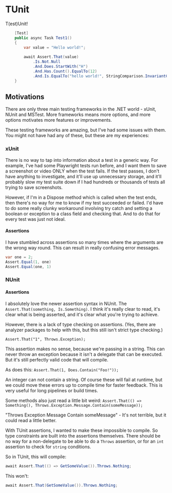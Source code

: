 # TUnit
T(est)Unit!

```csharp
    [Test]
    public async Task Test1()
    {
        var value = "Hello world!";
        
        await Assert.That(value)
            .Is.Not.Null
            .And.Does.StartWith("H")
            .And.Has.Count().EqualTo(12)
            .And.Is.EqualTo("hello world!", StringComparison.InvariantCultureIgnoreCase);
    }
```

## Motivations
There are only three main testing frameworks in the .NET world - xUnit, NUnit and MSTest.
More frameworks means more options, and more options motivates more features or improvements.

These testing frameworks are amazing, but I've had some issues with them. You might not have had any of these, but these are my experiences:

### xUnit
There is no way to tap into information about a test in a generic way. 
For example, I've had some Playwright tests run before, and I want them to save a screenshot or video ONLY when the test fails.
If the test passes, I don't have anything to investigate, and it'll use up unnecessary storage, and it'll probably slow my test suite down if I had hundreds or thousands of tests all trying to save screenshots.

However, if I'm in a Dispose method which is called when the test ends, then there's no way for me to know if my test succeeded or failed. I'd have to do some really clunky workaround involving try catch and setting a boolean or exception to a class field and checking that. And to do that for every test was just not ideal.

#### Assertions
I have stumbled across assertions so many times where the arguments are the wrong way round.
This can result in really confusing error messages.
```csharp
var one = 2;
Assert.Equal(1, one)
Assert.Equal(one, 1)
```

### NUnit

#### Assertions
I absolutely love the newer assertion syntax in NUnit. The `Assert.That(something, Is.Something)`. I think it's really clear to read, it's clear what is being asserted, and it's clear what you're trying to achieve.

However, there is a lack of type checking on assertions. (Yes, there are analyzer packages to help with this, but this still isn't strict type checking.)

`Assert.That("1", Throws.Exception);`

This assertion makes no sense, because we're passing in a string. This can never throw an exception because it isn't a delegate that can be executed. But it's still perfectly valid code that will compile.

As does this:
`Assert.That(1, Does.Contain("Foo!"));`

An integer can not contain a string. Of course these will fail at runtime, but we could move these errors up to compile time for faster feedback. This is very useful for long pipelines or build times.

Some methods also just read a little bit weird:
`Assert.That(() => Something(), Throws.Exception.Message.Contain(someMessage));`

"Throws Exception Message Contain someMessage" - It's not terrible, but it could read a little better.

With TUnit assertions, I wanted to make these impossible to compile. So type constraints are built into the assertions themselves. There should be no way for a non-delegate to be able to do a `Throws` assertion, or for an `int` assertion to check for `string` conditions.

So in TUnit, this will compile:

```csharp
await Assert.That(() => GetSomeValue()).Throws.Nothing;
```

This won't:

```csharp
await Assert.That(GetSomeValue()).Throws.Nothing;
```
